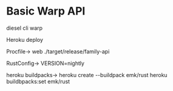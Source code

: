 # Basic Warp API

diesel cli
warp


Heroku deploy

Procfile->
web ./target/release/family-api


RustConfig->
VERSION=nightly


heroku buildpacks->
heroku create --buildpack emk/rust
heroku buildbpacks:set emk/rust
